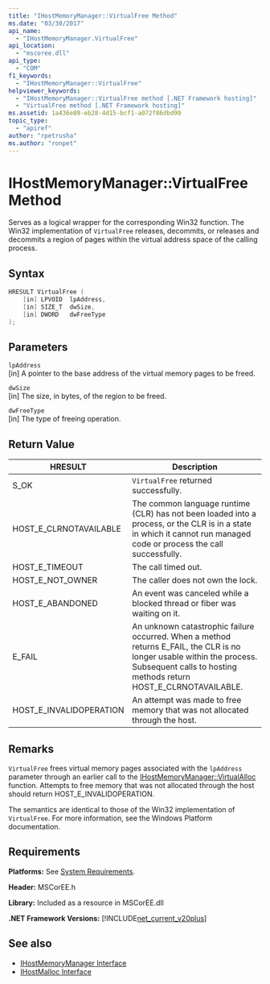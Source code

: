 ```yaml
---
title: "IHostMemoryManager::VirtualFree Method"
ms.date: "03/30/2017"
api_name: 
  - "IHostMemoryManager.VirtualFree"
api_location: 
  - "mscoree.dll"
api_type: 
  - "COM"
f1_keywords: 
  - "IHostMemoryManager::VirtualFree"
helpviewer_keywords: 
  - "IHostMemoryManager::VirtualFree method [.NET Framework hosting]"
  - "VirtualFree method [.NET Framework hosting]"
ms.assetid: 1a436e89-eb28-4d15-bcf1-a072f86dbd99
topic_type: 
  - "apiref"
author: "rpetrusha"
ms.author: "ronpet"
---
```

# IHostMemoryManager::VirtualFree Method
Serves as a logical wrapper for the corresponding Win32 function. The Win32 implementation of `VirtualFree` releases, decommits, or releases and decommits a region of pages within the virtual address space of the calling process.  
  
## Syntax  
  
```cpp  
HRESULT VirtualFree (  
    [in] LPVOID  lpAddress,  
    [in] SIZE_T  dwSize,  
    [in] DWORD   dwFreeType  
);  
```  
  
## Parameters  
 `lpAddress`  
 [in] A pointer to the base address of the virtual memory pages to be freed.  
  
 `dwSize`  
 [in] The size, in bytes, of the region to be freed.  
  
 `dwFreeType`  
 [in] The type of freeing operation.  
  
## Return Value  
  
|HRESULT|Description|  
|-------------|-----------------|  
|S_OK|`VirtualFree` returned successfully.|  
|HOST_E_CLRNOTAVAILABLE|The common language runtime (CLR) has not been loaded into a process, or the CLR is in a state in which it cannot run managed code or process the call successfully.|  
|HOST_E_TIMEOUT|The call timed out.|  
|HOST_E_NOT_OWNER|The caller does not own the lock.|  
|HOST_E_ABANDONED|An event was canceled while a blocked thread or fiber was waiting on it.|  
|E_FAIL|An unknown catastrophic failure occurred. When a method returns E_FAIL, the CLR is no longer usable within the process. Subsequent calls to hosting methods return HOST_E_CLRNOTAVAILABLE.|  
|HOST_E_INVALIDOPERATION|An attempt was made to free memory that was not allocated through the host.|  
  
## Remarks  
 `VirtualFree` frees virtual memory pages associated with the `lpAddress` parameter through an earlier call to the [IHostMemoryManager::VirtualAlloc](../../../../docs/framework/unmanaged-api/hosting/ihostmemorymanager-virtualalloc-method.md) function. Attempts to free memory that was not allocated through the host should return HOST_E_INVALIDOPERATION.  
  
 The semantics are identical to those of the Win32 implementation of `VirtualFree`. For more information, see the Windows Platform documentation.  
  
## Requirements  
 **Platforms:** See [System Requirements](../../../../docs/framework/get-started/system-requirements.md).  
  
 **Header:** MSCorEE.h  
  
 **Library:** Included as a resource in MSCorEE.dll  
  
 **.NET Framework Versions:** [!INCLUDE[net_current_v20plus](../../../../includes/net-current-v20plus-md.md)]  
  
## See also

- [IHostMemoryManager Interface](../../../../docs/framework/unmanaged-api/hosting/ihostmemorymanager-interface.md)
- [IHostMalloc Interface](../../../../docs/framework/unmanaged-api/hosting/ihostmalloc-interface.md)
